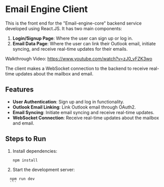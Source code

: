 # Email Engine Client

This is the front end for the "Email-engine-core" backend service developed using React.JS. It has two main components:
1. **Login/Signup Page**: Where the user can sign up or log in.
2. **Email Data Page**: Where the user can link their Outlook email, initiate syncing, and receive real-time updates for their emails.

Walkthrough Video: https://www.youtube.com/watch?v=zJ0_yFZK3wo

The client makes a WebSocket connection to the backend to receive real-time updates about the mailbox and email.

## Features

- **User Authentication**: Sign up and log in functionality.
- **Outlook Email Linking**: Link Outlook email through OAuth2.
- **Email Syncing**: Initiate email syncing and receive real-time updates.
- **WebSocket Connection**: Receive real-time updates about the mailbox and email.

## Steps to Run

1. Install dependencies:
    ```
    npm install
    ```
2. Start the development server:
  ```
    npm run dev
    ```